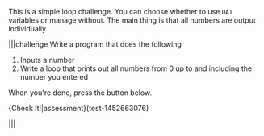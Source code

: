 This is a simple loop challenge. You can choose whether to use `DAT` variables or manage without. The main thing is that all numbers are output individually.

|||challenge
Write a program that does the following

1. Inputs a number
2. Write a loop that prints out all numbers from 0 up to and including the number you entered

When you're done, press the button below.

{Check It!|assessment}(test-1452663076)


|||